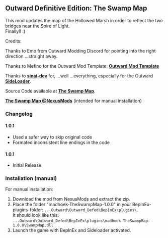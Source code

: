 ## Outward Definitive Edition: The Swamp Map  
  
This mod updates the map of the Hollowed Marsh in order to reflect the two bridges near the Spire of Light.  
Finally!! :)  
  
  
Credits:  
  
Thanks to Emo from Outward Modding Discord for pointing into the right direction ...straight away.  
  
Thanks to Mefino for the Outward Mod Template: **[Outward Mod Template](https://github.com/Mefino/OutwardModTemplate)**  
  
Thanks to **[sinai-dev](https://outward.thunderstore.io/package/sinai-dev/)** for, ...well ...everything, especially for the Outward **[SideLoader](https://outward.thunderstore.io/package/sinai-dev/SideLoader/3.8.4/)**.  
  
  
Source Code available at **[The Swamp Map](https://github.com/MadHoek/Outward_Mods/tree/main/OutwardMod_AkirothsStashFilters)**.  
  
  
**[The Swamp Map @NexusMods](https://github.com/MadHoek/Outward_Mods/tree/main/OutwardMod_AkirothsStashFilters)** (intended for manual installation)  
  
  
### Changelog  
  

#### 1.0.1  
  
* Used a safer way to skip original code
* Formated inconsistent line endings in the code  
  
#### 1.0.1  
  
* Initial Release  
  
  
  
### Installation (manual)  
  
For manual installation:  
  
1. Download the mod from NexusMods and extract the zip.  
2. Place the folder "madhoek-TheSwampMap-1.0.0" in your BepInEx-plugins-folder: `...Outward\Outward_Defed\BepInEx\plugins\`.  
   It should look like this: `...Outward\Outward_Defed\BepInEx\plugins\madhoek-TheSwampMap-1.0.0\SwampMap.dll`  
3. Launch the game with BepInEx and Sideloader activated.  